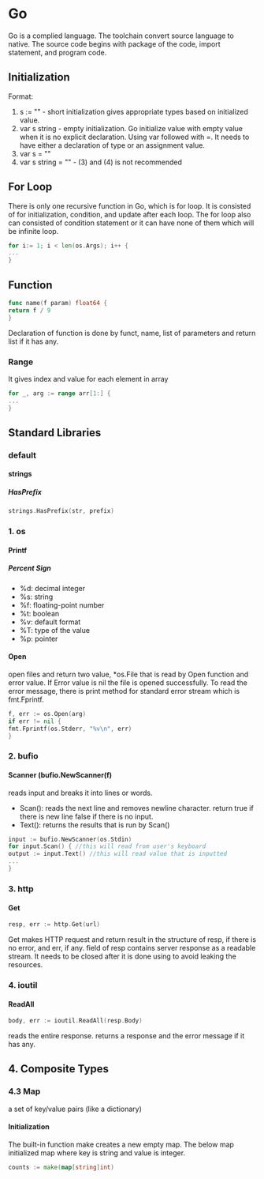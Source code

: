 # Go
Go is a complied language. The toolchain convert source language to native. The source code begins with package of the code, import statement, and program code. 
## Initialization
Format:
1. s := ""  - short initialization gives appropriate types based on initialized value.
2. var s string - empty initialization. Go initialize value with empty value when it is no explicit declaration. Using var followed with =. It needs to have either a declaration of type or an assignment value. 
3. var s = ""
4. var s string = "" - (3) and (4) is not recommended
## For Loop
There is only one recursive function in Go, which is for loop. It is consisted of for initialization, condition, and update after each loop. The for loop also can consisted of condition statement or it can have none of them which will be infinite loop.
``` Go
for i:= 1; i < len(os.Args); i++ {
...
}
```
## Function
``` Go
func name(f param) float64 {
return f / 9
}
```
Declaration of function is done by funct, name, list of parameters and return list if it has any.
### Range
It gives index and value for each element in array
``` Go
for _, arg := range arr[1:] {
...
}
```
## Standard Libraries
### default
#### strings
##### HasPrefix
``` Go
strings.HasPrefix(str, prefix)
```
### 1. os
#### Printf
##### Percent Sign
- %d: decimal integer
- %s: string
- %f: floating-point number
- %t: boolean
- %v: default format
- %T: type of the value
- %p: pointer
#### Open
open files and return two value, *os.File that is read by Open function and error value. If Error value is nil the file is opened successfully. To read the error message, there is print method for standard error stream which is fmt.Fprintf.
``` Go
f, err := os.Open(arg)
if err != nil {
fmt.Fprintf(os.Stderr, "%v\n", err)
}
```
### 2. bufio
#### Scanner (bufio.NewScanner(f)
reads input and breaks it into lines or words.
- Scan(): reads the next line and removes newline character. return true if there is new line false if there is no input.
- Text(): returns the results that is run by Scan()
``` Go
input := bufio.NewScanner(os.Stdin)
for input.Scan() { //this will read from user's keyboard
output := input.Text() //this will read value that is inputted
...
}
```
### 3. http
#### Get
``` Go
resp, err := http.Get(url)
```
Get makes HTTP request and return result in the structure of resp, if there is no error, and err, if any. field of resp contains server response as a readable stream. It needs to be closed after it is done using to avoid leaking the resources.
### 4. ioutil
#### ReadAll
``` Go
body, err := ioutil.ReadAll(resp.Body)
```
reads the entire response. returns a response and the error message if it has any.
## 4. Composite Types
### 4.3 Map
a set of key/value pairs (like a dictionary)
#### Initialization
The built-in function make creates a new empty map. The below map initialized map where key is string and value is integer.
```Go
counts := make(map[string]int)
```
